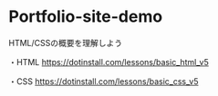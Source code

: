 # Portfolio-site-demo

HTML/CSSの概要を理解しよう


・HTML
https://dotinstall.com/lessons/basic_html_v5

・CSS
https://dotinstall.com/lessons/basic_css_v5
